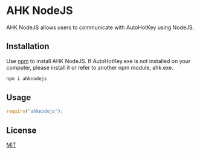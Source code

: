 # AHK NodeJS

AHK NodeJS allows users to communicate with AutoHotKey using NodeJS.

## Installation

Use [npm](https://www.npmjs.com) to install AHK NodeJS.
If AutoHotKey.exe is not installed on your computer, please install it or refer to another npm module, ahk.exe.

```bash
npm i ahknodejs
```

## Usage

```js
require("ahknodejs");
```

## License
[MIT](https://github.com/Richard-X-366/AHKNodeJS/blob/master/LICENSE/)
